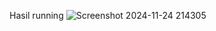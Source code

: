 Hasil running 
![Screenshot 2024-11-24 214305](https://github.com/user-attachments/assets/f47d68c6-dd2c-45cd-b520-acffbee01955)
